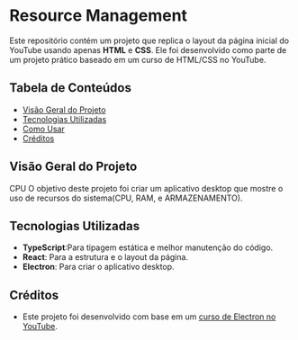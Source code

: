 # Resource Management

Este repositório contém um projeto que replica o layout da página inicial do YouTube usando apenas **HTML** e **CSS**. Ele foi desenvolvido como parte de um projeto prático baseado em um curso de HTML/CSS no YouTube.

## Tabela de Conteúdos
- [Visão Geral do Projeto](#visão-geral-do-projeto)
- [Tecnologias Utilizadas](#tecnologias-utilizadas)
- [Como Usar](#como-usar)
- [Créditos](#créditos)

## Visão Geral do Projeto
CPU
O objetivo deste projeto foi criar um aplicativo desktop que mostre o uso de recursos do sistema(CPU, RAM, e ARMAZENAMENTO).

## Tecnologias Utilizadas

- **TypeScript**:Para tipagem estática e melhor manutenção do código.
- **React**: Para a estrutura e o layout da página.
- **Electron**: Para criar o aplicativo desktop.

## Créditos

- Este projeto foi desenvolvido com base em um [curso de Electron no YouTube](https://www.youtube.com/watch?v=fP-371MN0Ck).
